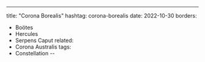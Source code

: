 ---
title: "Corona Borealis"
hashtag: corona-borealis
date: 2022-10-30
borders:
  - Boötes
  - Hercules
  - Serpens Caput
related:
  - Corona Australis
tags:
  - Constellation
--